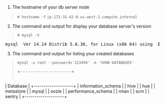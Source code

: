 1. The hostname of your db server node
>`# hostname -f`
>`ip-172-31-42-0.us-west-2.compute.internal
`
2. The command and output for display your database server's version
>`# mysql -V`
<pre>mysql  Ver 14.14 Distrib 5.6.36, for Linux (x86_64) using  EditLine wrapper
</pre>
3. The command and output for listing your created databases
>`mysql -u root --password='123456' -e 'SHOW DATABASES'`
><pre>+--------------------+
| Database           |
+--------------------+
| information_schema |
| hive               |
| hue                |
| metastore          |
| mysql              |
| oozie              |
| performance_schema |
| rman               |
| scm                |
| sentry             |
+--------------------+
</pre>